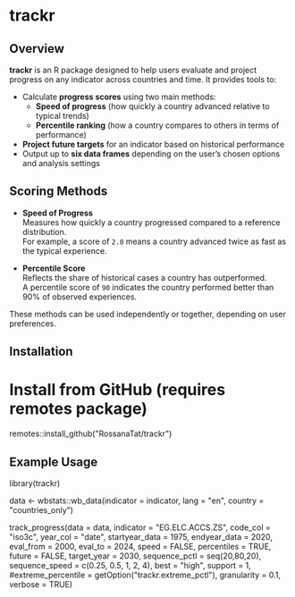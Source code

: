 # trackr

## Overview

**trackr** is an R package designed to help users evaluate and project progress on any indicator across countries and time. It provides tools to:

- Calculate **progress scores** using two main methods:  
  - **Speed of progress** (how quickly a country advanced relative to typical trends)  
  - **Percentile ranking** (how a country compares to others in terms of performance)
- **Project future targets** for an indicator based on historical performance
- Output up to **six data frames** depending on the user’s chosen options and analysis settings

## Scoring Methods

- **Speed of Progress**  
  Measures how quickly a country progressed compared to a reference distribution.  
  For example, a score of `2.0` means a country advanced twice as fast as the typical experience.

- **Percentile Score**  
  Reflects the share of historical cases a country has outperformed.  
  A percentile score of `90` indicates the country performed better than 90% of observed experiences.

These methods can be used independently or together, depending on user preferences.

## Installation


# Install from GitHub (requires remotes package)
remotes::install_github("RossanaTat/trackr")


## Example Usage
library(trackr)

data <- wbstats::wb_data(indicator = indicator,
                         lang      = "en",
                         country   = "countries_only")
                             
                             
track_progress(data                = data,
               indicator           = "EG.ELC.ACCS.ZS",
               code_col            = "iso3c",
               year_col            = "date",
               startyear_data      = 1975,
               endyear_data        = 2020,
               eval_from           = 2000,
               eval_to             = 2024,
               speed               = FALSE,
               percentiles         = TRUE,
               future              = FALSE,
               target_year         = 2030,
               sequence_pctl       = seq(20,80,20),
               sequence_speed      = c(0.25, 0.5, 1, 2, 4),
               best                = "high",
               support             = 1,
               #extreme_percentile = getOption("trackr.extreme_pctl"),
               granularity         = 0.1,
               verbose             = TRUE)


